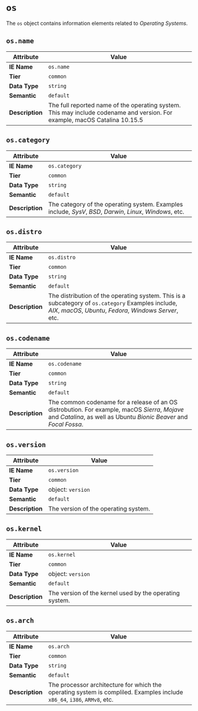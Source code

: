 # `os`

The `os` object contains information elements related to *Operating Systems*.

## `os.name`

Attribute | Value
--- | ---
**IE Name** | `os.name`
**Tier** | `common`
**Data Type** | `string`
**Semantic** | `default`
**Description** | The full reported name of the operating system. This may include codename and version. For example, macOS Catalina 10.15.5

## `os.category`

Attribute | Value
--- | ---
**IE Name** | `os.category`
**Tier** | `common`
**Data Type** | `string`
**Semantic** | `default`
**Description** | The category of the operating system. Examples include, *SysV*, *BSD*, *Darwin*, *Linux*, *Windows*, etc.

## `os.distro`

Attribute | Value
--- | ---
**IE Name** | `os.distro`
**Tier** | `common`
**Data Type** | `string`
**Semantic** | `default`
**Description** | The distribution of the operating system. This is a subcategory of `os.category` Examples include, *AIX*, *macOS*, *Ubuntu*, *Fedora*, *Windows Server*, etc.

## `os.codename`

Attribute | Value
--- | ---
**IE Name** | `os.codename`
**Tier** | `common`
**Data Type** | `string`
**Semantic** | `default`
**Description** | The common codename for a release of an OS distrobution. For example, macOS *Sierra*, *Mojave* and *Catalina*, as well as Ubuntu *Bionic Beaver* and *Focal Fossa*.

## `os.version`

Attribute | Value
--- | ---
**IE Name** | `os.version`
**Tier** | `common`
**Data Type** | object: `version`
**Semantic** | `default`
**Description** | The version of the operating system.

## `os.kernel`

Attribute | Value
--- | ---
**IE Name** | `os.kernel`
**Tier** | `common`
**Data Type** | object: `version`
**Semantic** | `default`
**Description** | The version of the kernel used by the operating system.

## `os.arch`

Attribute | Value
--- | ---
**IE Name** | `os.arch`
**Tier** | `common`
**Data Type** | `string`
**Semantic** | `default`
**Description** | The processor architecture for which the operating system is compliled. Examples include `x86_64`, `i386`, `ARMv8`, etc.
